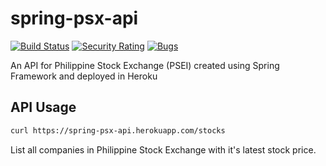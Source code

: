 # spring-psx-api
[![Build Status](https://api.travis-ci.com/kencrisjohn/spring-psx-api.svg?branch=master)](https://travis-ci.com/kencrisjohn/spring-psx-api) [![Security Rating](https://sonarcloud.io/api/project_badges/measure?project=com.herokuapp.psxapi%3Aspring-psx-api&metric=security_rating)](https://sonarcloud.io/dashboard?id=com.herokuapp.psxapi%3Aspring-psx-api) [![Bugs](https://sonarcloud.io/api/project_badges/measure?project=com.herokuapp.psxapi%3Aspring-psx-api&metric=bugs)](https://sonarcloud.io/dashboard?id=com.herokuapp.psxapi%3Aspring-psx-api)



An API for Philippine Stock Exchange (PSEI) created using Spring Framework and deployed in Heroku

## API Usage
```bash
curl https://spring-psx-api.herokuapp.com/stocks
```
List all companies in Philippine Stock Exchange with it's latest stock price.
